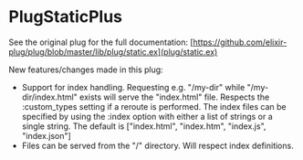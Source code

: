 # PlugStaticPlus

See the original plug for the full documentation: [https://github.com/elixir-plug/plug/blob/master/lib/plug/static.ex](plug/static.ex)

New features/changes made in this plug:
  * Support for index handling. Requesting e.g. "/my-dir" while "/my-dir/index.html" exists will serve the "index.html" file. Respects the :custom_types setting if a reroute is performed.
    The index files can be specified by using the :index option with either a list of strings or a single string. The default is ["index.html", "index.htm", "index.js", "index.json"]
  * Files can be served from the "/" directory. Will respect index definitions.